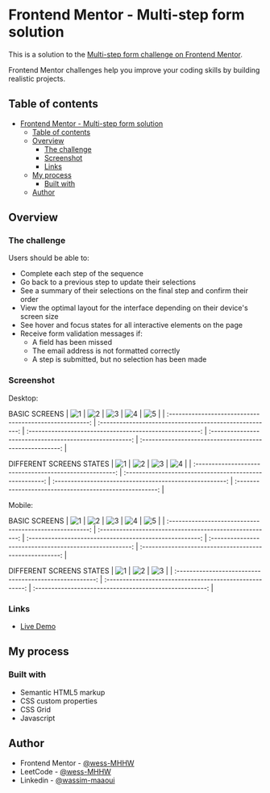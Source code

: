 # Frontend Mentor - Multi-step form solution

This is a solution to the [Multi-step form challenge on Frontend Mentor](https://www.frontendmentor.io/challenges/multistep-form-YVAnSdqQBJ).

Frontend Mentor challenges help you improve your coding skills by building realistic projects.

## Table of contents

- [Frontend Mentor - Multi-step form solution](#frontend-mentor---multi-step-form-solution)
  - [Table of contents](#table-of-contents)
  - [Overview](#overview)
    - [The challenge](#the-challenge)
    - [Screenshot](#screenshot)
    - [Links](#links)
  - [My process](#my-process)
    - [Built with](#built-with)
  - [Author](#author)

## Overview

### The challenge

Users should be able to:

- Complete each step of the sequence
- Go back to a previous step to update their selections
- See a summary of their selections on the final step and confirm their order
- View the optimal layout for the interface depending on their device's screen size
- See hover and focus states for all interactive elements on the page
- Receive form validation messages if:
  - A field has been missed
  - The email address is not formatted correctly
  - A step is submitted, but no selection has been made

### Screenshot

Desktop:

BASIC SCREENS
| ![1](./screenshots/multi-step-form-desktop-1.png) | ![2](./screenshots/multi-step-form-desktop-2.png) | ![3](./screenshots/multi-step-form-desktop-3.png) | ![4](./screenshots/multi-step-form-desktop-4.png) | ![5](./screenshots/multi-step-form-desktop-5.png) |
| :-----------------------------------------------------: | :-----------------------------------------------------: | :-----------------------------------------------------: | :-----------------------------------------------------: | :-----------------------------------------------------: |

DIFFERENT SCREENS STATES
| ![1](./screenshots/multi-step-form-desktop-6.png) | ![2](./screenshots/multi-step-form-desktop-7.png) | ![3](./screenshots/multi-step-form-desktop-8.png) | ![4](./screenshots/multi-step-form-desktop-9.png) |
| :-----------------------------------------------------: | :-----------------------------------------------------: | :-----------------------------------------------------: | :-----------------------------------------------------: |

Mobile:

BASIC SCREENS
| ![1](./screenshots/multi-step-form-mobile-1.png) | ![2](./screenshots/multi-step-form-mobile-2.png) | ![3](./screenshots/multi-step-form-mobile-3.png) | ![4](./screenshots/multi-step-form-mobile-4.png) | ![5](./screenshots/multi-step-form-mobile-5.png) |
| :-----------------------------------------------------: | :-----------------------------------------------------: | :-----------------------------------------------------: | :-----------------------------------------------------: | :-----------------------------------------------------: |

DIFFERENT SCREENS STATES
| ![1](./screenshots/multi-step-form-mobile-6.png) | ![2](./screenshots/multi-step-form-mobile-7.png) | ![3](./screenshots/multi-step-form-mobile-8.png) |
| :-----------------------------------------------------: | :-----------------------------------------------------: | :-----------------------------------------------------: |

### Links

- [Live Demo](https://wess-mhhw.github.io/multi-step-form/)

## My process

### Built with

- Semantic HTML5 markup
- CSS custom properties
- CSS Grid
- Javascript

## Author

- Frontend Mentor - [@wess-MHHW](https://www.frontendmentor.io/profile/wess-MHHW)
- LeetCode - [@wess-MHHW](https://leetcode.com/wess-MHHW/)
- Linkedin - [@wassim-maaoui](https://www.linkedin.com/in/wassim-maaoui/)
